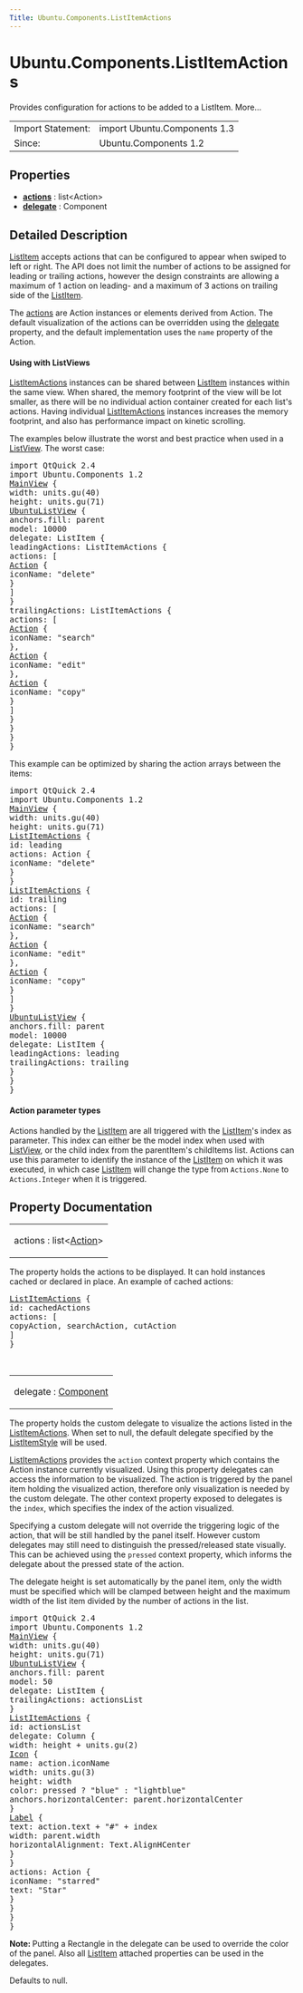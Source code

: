 ```yaml
---
Title: Ubuntu.Components.ListItemActions
---
```


# Ubuntu.Components.ListItemActions

<span class="subtitle"></span>
<!-- $$$ListItemActions-brief -->
<p>Provides configuration for actions to be added to a ListItem. More...</p>
<!-- @@@ListItemActions -->
<table class="alignedsummary">
<tr><td class="memItemLeft rightAlign topAlign"> Import Statement:</td><td class="memItemRight bottomAlign"> import Ubuntu.Components 1.3</td></tr><tr><td class="memItemLeft rightAlign topAlign"> Since:</td><td class="memItemRight bottomAlign">  Ubuntu.Components 1.2</td></tr></table><ul>
</ul>
<h2 id="properties">Properties</h2>
<ul>
<li class="fn"><b><b><a href="#actions-prop">actions</a></b></b> : list&lt;Action&gt;</li>
<li class="fn"><b><b><a href="#delegate-prop">delegate</a></b></b> : Component</li>
</ul>
<!-- $$$ListItemActions-description -->
<h2 id="details">Detailed Description</h2>
</p>
<p><a href="Ubuntu.Components.ListItem.md">ListItem</a> accepts actions that can be configured to appear when swiped to left or right. The API does not limit the number of actions to be assigned for leading or trailing actions, however the design constraints are allowing a maximum of 1 action on leading- and a maximum of 3 actions on trailing side of the <a href="Ubuntu.Components.ListItem.md">ListItem</a>.</p>
<p>The <a href="#actions-prop">actions</a> are Action instances or elements derived from Action. The default visualization of the actions can be overridden using the <a href="#delegate-prop">delegate</a> property, and the default implementation uses the <code>name</code> property of the Action.</p>
<h4 >Using with ListViews</h4>
<p><a href="index.html">ListItemActions</a> instances can be shared between <a href="Ubuntu.Components.ListItem.md">ListItem</a> instances within the same view. When shared, the memory footprint of the view will be lot smaller, as there will be no individual action container created for each list's actions. Having individual <a href="index.html">ListItemActions</a> instances increases the memory footprint, and also has performance impact on kinetic scrolling.</p>
<p>The examples below illustrate the worst and best practice when used in a <a href="QtQuick.ListView.md">ListView</a>. The worst case:</p>
<pre class="qml">import QtQuick 2.4
import Ubuntu.Components 1.2
<span class="type"><a href="Ubuntu.Components.MainView.md">MainView</a></span> {
<span class="name">width</span>: <span class="name">units</span>.<span class="name">gu</span>(<span class="number">40</span>)
<span class="name">height</span>: <span class="name">units</span>.<span class="name">gu</span>(<span class="number">71</span>)
<span class="type"><a href="Ubuntu.Components.UbuntuListView.md">UbuntuListView</a></span> {
<span class="name">anchors</span>.fill: <span class="name">parent</span>
<span class="name">model</span>: <span class="number">10000</span>
<span class="name">delegate</span>: <span class="name">ListItem</span> {
<span class="name">leadingActions</span>: <span class="name">ListItemActions</span> {
<span class="name">actions</span>: [
<span class="type"><a href="Ubuntu.Components.Action.md">Action</a></span> {
<span class="name">iconName</span>: <span class="string">&quot;delete&quot;</span>
}
]
}
<span class="name">trailingActions</span>: <span class="name">ListItemActions</span> {
<span class="name">actions</span>: [
<span class="type"><a href="Ubuntu.Components.Action.md">Action</a></span> {
<span class="name">iconName</span>: <span class="string">&quot;search&quot;</span>
},
<span class="type"><a href="Ubuntu.Components.Action.md">Action</a></span> {
<span class="name">iconName</span>: <span class="string">&quot;edit&quot;</span>
},
<span class="type"><a href="Ubuntu.Components.Action.md">Action</a></span> {
<span class="name">iconName</span>: <span class="string">&quot;copy&quot;</span>
}
]
}
}
}
}</pre>
<p>This example can be optimized by sharing the action arrays between the items:</p>
<pre class="qml">import QtQuick 2.4
import Ubuntu.Components 1.2
<span class="type"><a href="Ubuntu.Components.MainView.md">MainView</a></span> {
<span class="name">width</span>: <span class="name">units</span>.<span class="name">gu</span>(<span class="number">40</span>)
<span class="name">height</span>: <span class="name">units</span>.<span class="name">gu</span>(<span class="number">71</span>)
<span class="type"><a href="index.html">ListItemActions</a></span> {
<span class="name">id</span>: <span class="name">leading</span>
<span class="name">actions</span>: <span class="name">Action</span> {
<span class="name">iconName</span>: <span class="string">&quot;delete&quot;</span>
}
}
<span class="type"><a href="index.html">ListItemActions</a></span> {
<span class="name">id</span>: <span class="name">trailing</span>
<span class="name">actions</span>: [
<span class="type"><a href="Ubuntu.Components.Action.md">Action</a></span> {
<span class="name">iconName</span>: <span class="string">&quot;search&quot;</span>
},
<span class="type"><a href="Ubuntu.Components.Action.md">Action</a></span> {
<span class="name">iconName</span>: <span class="string">&quot;edit&quot;</span>
},
<span class="type"><a href="Ubuntu.Components.Action.md">Action</a></span> {
<span class="name">iconName</span>: <span class="string">&quot;copy&quot;</span>
}
]
}
<span class="type"><a href="Ubuntu.Components.UbuntuListView.md">UbuntuListView</a></span> {
<span class="name">anchors</span>.fill: <span class="name">parent</span>
<span class="name">model</span>: <span class="number">10000</span>
<span class="name">delegate</span>: <span class="name">ListItem</span> {
<span class="name">leadingActions</span>: <span class="name">leading</span>
<span class="name">trailingActions</span>: <span class="name">trailing</span>
}
}
}</pre>
<h4 >Action parameter types</h4>
<p>Actions handled by the <a href="Ubuntu.Components.ListItem.md">ListItem</a> are all triggered with the <a href="Ubuntu.Components.ListItem.md">ListItem</a>'s index as parameter. This index can either be the model index when used with <a href="QtQuick.ListView.md">ListView</a>, or the child index from the parentItem's childItems list. Actions can use this parameter to identify the instance of the <a href="Ubuntu.Components.ListItem.md">ListItem</a> on which it was executed, in which case <a href="Ubuntu.Components.ListItem.md">ListItem</a> will change the type from <code>Actions.None</code> to <code>Actions.Integer</code> when it is triggered.</p>
<!-- @@@ListItemActions -->
<h2>Property Documentation</h2>
<!-- $$$actions -->
<table class="qmlname"><tr valign="top" id="actions-prop"><td class="tblQmlPropNode"><p><span class="name">actions</span> : <span class="type">list</span>&lt;<span class="type"><a href="Ubuntu.Components.Action.md">Action</a></span>&gt;</p></td></tr></table><p>The property holds the actions to be displayed. It can hold instances cached or declared in place. An example of cached actions:</p>
<pre class="qml"><span class="type"><a href="index.html">ListItemActions</a></span> {
<span class="name">id</span>: <span class="name">cachedActions</span>
<span class="name">actions</span>: [
<span class="name">copyAction</span>, <span class="name">searchAction</span>, <span class="name">cutAction</span>
]
}</pre>
<!-- @@@actions -->
<br/>
<!-- $$$delegate -->
<table class="qmlname"><tr valign="top" id="delegate-prop"><td class="tblQmlPropNode"><p><span class="name">delegate</span> : <span class="type"><a href="QtQml.Component.md">Component</a></span></p></td></tr></table><p>The property holds the custom delegate to visualize the actions listed in the <a href="index.html">ListItemActions</a>. When set to null, the default delegate specified by the <a href="Ubuntu.Components.Styles.ListItemStyle.md">ListItemStyle</a> will be used.</p>
<p><a href="index.html">ListItemActions</a> provides the <code>action</code> context property which contains the Action instance currently visualized. Using this property delegates can access the information to be visualized. The action is triggered by the panel item holding the visualized action, therefore only visualization is needed by the custom delegate. The other context property exposed to delegates is the <code>index</code>, which specifies the index of the action visualized.</p>
<p>Specifying a custom delegate will not override the triggering logic of the action, that will be still handled by the panel itself. However custom delegates may still need to distinguish the pressed/released state visually. This can be achieved using the <code>pressed</code> context property, which informs the delegate about the pressed state of the action.</p>
<p>The delegate height is set automatically by the panel item, only the width must be specified which will be clamped between height and the maximum width of the list item divided by the number of actions in the list.</p>
<pre class="qml">import QtQuick 2.4
import Ubuntu.Components 1.2
<span class="type"><a href="Ubuntu.Components.MainView.md">MainView</a></span> {
<span class="name">width</span>: <span class="name">units</span>.<span class="name">gu</span>(<span class="number">40</span>)
<span class="name">height</span>: <span class="name">units</span>.<span class="name">gu</span>(<span class="number">71</span>)
<span class="type"><a href="Ubuntu.Components.UbuntuListView.md">UbuntuListView</a></span> {
<span class="name">anchors</span>.fill: <span class="name">parent</span>
<span class="name">model</span>: <span class="number">50</span>
<span class="name">delegate</span>: <span class="name">ListItem</span> {
<span class="name">trailingActions</span>: <span class="name">actionsList</span>
}
<span class="type"><a href="index.html">ListItemActions</a></span> {
<span class="name">id</span>: <span class="name">actionsList</span>
<span class="name">delegate</span>: <span class="name">Column</span> {
<span class="name">width</span>: <span class="name">height</span> <span class="operator">+</span> <span class="name">units</span>.<span class="name">gu</span>(<span class="number">2</span>)
<span class="type"><a href="Ubuntu.Components.Icon.md">Icon</a></span> {
<span class="name">name</span>: <span class="name">action</span>.<span class="name">iconName</span>
<span class="name">width</span>: <span class="name">units</span>.<span class="name">gu</span>(<span class="number">3</span>)
<span class="name">height</span>: <span class="name">width</span>
<span class="name">color</span>: <span class="name">pressed</span> ? <span class="string">&quot;blue&quot;</span> : <span class="string">&quot;lightblue&quot;</span>
<span class="name">anchors</span>.horizontalCenter: <span class="name">parent</span>.<span class="name">horizontalCenter</span>
}
<span class="type"><a href="Ubuntu.Components.Label.md">Label</a></span> {
<span class="name">text</span>: <span class="name">action</span>.<span class="name">text</span> <span class="operator">+</span> <span class="string">&quot;#&quot;</span> <span class="operator">+</span> <span class="name">index</span>
<span class="name">width</span>: <span class="name">parent</span>.<span class="name">width</span>
<span class="name">horizontalAlignment</span>: <span class="name">Text</span>.<span class="name">AlignHCenter</span>
}
}
<span class="name">actions</span>: <span class="name">Action</span> {
<span class="name">iconName</span>: <span class="string">&quot;starred&quot;</span>
<span class="name">text</span>: <span class="string">&quot;Star&quot;</span>
}
}
}
}</pre>
<p><b>Note: </b>Putting a Rectangle in the delegate can be used to override the color of the panel. Also all <a href="Ubuntu.Components.ListItem.md">ListItem</a> attached properties can be used in the delegates.</p><p>Defaults to null.</p>
<!-- @@@delegate -->
<br/>
